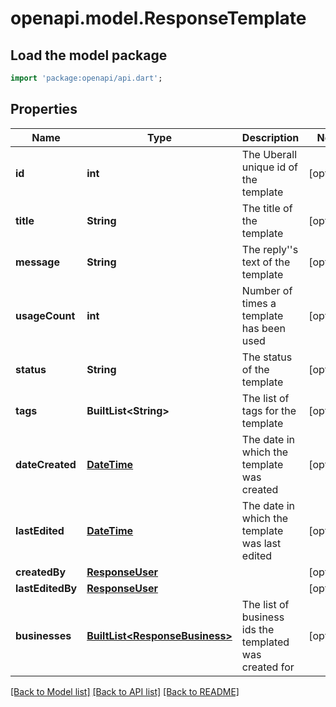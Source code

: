 # openapi.model.ResponseTemplate

## Load the model package
```dart
import 'package:openapi/api.dart';
```

## Properties
Name | Type | Description | Notes
------------ | ------------- | ------------- | -------------
**id** | **int** | The Uberall unique id of the template | [optional] 
**title** | **String** | The title of the template | [optional] 
**message** | **String** | The reply''s text of the template | [optional] 
**usageCount** | **int** | Number of times a template has been used | [optional] 
**status** | **String** | The status of the template | [optional] 
**tags** | **BuiltList&lt;String&gt;** | The list of tags for the template | [optional] 
**dateCreated** | [**DateTime**](DateTime.md) | The date in which the template was created | [optional] 
**lastEdited** | [**DateTime**](DateTime.md) | The date in which the template was last edited | [optional] 
**createdBy** | [**ResponseUser**](ResponseUser.md) |  | [optional] 
**lastEditedBy** | [**ResponseUser**](ResponseUser.md) |  | [optional] 
**businesses** | [**BuiltList&lt;ResponseBusiness&gt;**](ResponseBusiness.md) | The list of business ids the templated was created for | [optional] 

[[Back to Model list]](../README.md#documentation-for-models) [[Back to API list]](../README.md#documentation-for-api-endpoints) [[Back to README]](../README.md)


